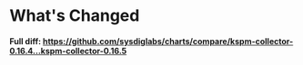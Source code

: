 # What's Changed

#### Full diff: https://github.com/sysdiglabs/charts/compare/kspm-collector-0.16.4...kspm-collector-0.16.5
